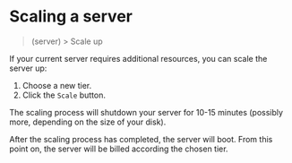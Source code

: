 # Scaling a server

> (server) > Scale up

If your current server requires additional resources, you can scale the server up:

1. Choose a new tier.
2. Click the `Scale` button.

The scaling process will shutdown your server for 10-15 minutes (possibly more, depending on the size of your disk).

After the scaling process has completed, the server will boot. From this point on, the server will be billed according the chosen tier.
